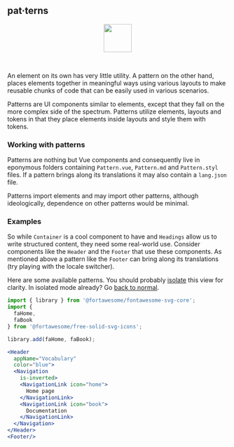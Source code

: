 ## pat·terns

<center>
<img
  src="https://raw.githubusercontent.com/creativecommons/vue-vocabulary/master/src/assets/icons/ds_nomenclature/pattern.svg?sanitize=true"
  width="64px"/>
</center>

&nbsp;

An element on its own has very little utility. A pattern on the other hand, 
places elements together in meaningful ways using various layouts to make 
reusable chunks of code that can be easily used in various scenarios.

Patterns are UI components similar to elements, except that they fall on the 
more complex side of the spectrum. Patterns utilize elements, layouts and 
tokens in that they place elements inside layouts and style them with tokens.


### Working with patterns

Patterns are nothing but Vue components and consequently live in eponymous 
folders containing `Pattern.vue`, `Pattern.md` and `Pattern.styl` files. If a
pattern brings along its translations it may also contain a `lang.json` file.

Patterns import elements and may import other patterns, although ideologically, 
dependence on other patterns would be minimal.


### Examples

So while `Container` is a cool component to have and `Headings` allow us to
write structured content, they need some real-world use. Consider components
like the `Header` and the `Footer` that use these components. As mentioned above
a pattern like the `Footer` can bring along its translations (try playing with 
the locale switcher).

Here are some available patterns. You should probably 
[isolate](#!/Patterns) this view for clarity. In isolated mode already? Go 
[back to normal](#/Patterns).

```jsx { "props": { "className": "i18n-enabled contain-content" } }
import { library } from '@fortawesome/fontawesome-svg-core';
import {
  faHome,
  faBook
} from '@fortawesome/free-solid-svg-icons';

library.add(faHome, faBook);

<Header 
  appName="Vocabulary" 
  color="blue">
  <Navigation
    is-inverted>
    <NavigationLink icon="home">
      Home page
    </NavigationLink>
    <NavigationLink icon="book">
      Documentation
    </NavigationLink>
  </Navigation>
</Header>
<Footer/>
```

